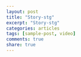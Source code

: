 ```yaml
---
layout: post
title: "Story-stg"
excerpt: "Story-stg"
categories: articles
tags: [sample-post, video]
comments: true
share: true
---
```

<br>
<div class="apester-media" data-media-id="5c6420ed2ecfe042ce3f85d6" height="604"></div><script async src="https://static.stg.apester.com/js/sdk/latest/apester-sdk.js"></script>
<br>
